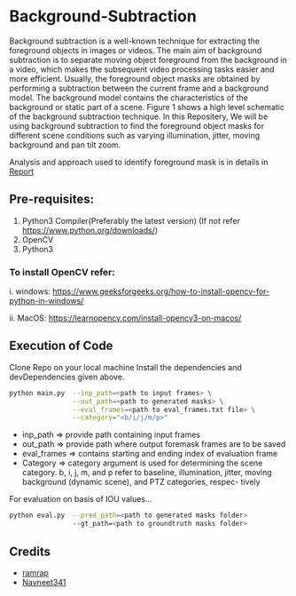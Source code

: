 # Background-Subtraction

Background subtraction is a well-known technique for extracting the foreground objects in images or videos. The main aim of background subtraction is to separate moving object foreground from the background in a video, which makes the subsequent video processing tasks easier and more efficient. Usually, the foreground object masks are obtained by performing a subtraction between the current frame and a background model. The background model contains the characteristics of the background or static part of a scene. Figure 1 shows a high level schematic of the background subtraction technique. In this Repositery, We will be using background subtraction to find the foreground object masks for different scene conditions such as varying illumination, jitter, moving background and pan tilt zoom.

Analysis and approach used to identify foreground mask is in details in [Report](https://github.com/Navneet341/Background-Subtraction/blob/main/Background%20Subtraction.pdf)

## Pre-requisites:
1) Python3 Compiler(Preferably the latest version) (If not refer https://www.python.org/downloads/)
2) OpenCV
3) Python3



### To install OpenCV refer:

i. windows: https://www.geeksforgeeks.org/how-to-install-opencv-for-python-in-windows/

ii. MacOS: https://learnopencv.com/install-opencv3-on-macos/


## Execution of Code

Clone Repo on your local machine
Install the dependencies and devDependencies given above.

```sh
python main.py  --inp_path=<path to input frames> \
                --out_path=<path to generated masks> \
                --eval_frames=<path to eval_frames.txt file> \
                --category="<b/i/j/m/p>"
```
- inp_path => provide path containing input frames
- out_path => provide path where output foremask frames are to be saved
- eval_frames => contains starting and ending index of evaluation frame
- Category => category argument is used for determining the scene category. b, i, j, m, and p refer to baseline, illumination, jitter, moving background (dynamic scene), and PTZ categories, respec- tively


For evaluation on basis of IOU values...

```sh
python eval.py  --pred_path=<path to generated masks folder> 
                --gt_path=<path to groundtruth masks folder>
```


## Credits
- [ramrap](https://github.com/ramrap) 
- [Navneet341](https://github.com/Navneet341)





